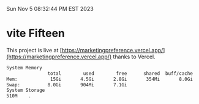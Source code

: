 Sun Nov  5 08:32:44 PM EST 2023

# vite Fifteen


This project is live at [https://marketingpreference.vercel.app/](https://marketingpreference.vercel.app/) thanks to Vercel.

```bash
System Memory
               total        used        free      shared  buff/cache   available
Mem:            15Gi       4.5Gi       2.8Gi       354Mi       8.0Gi        10Gi
Swap:          8.0Gi       904Mi       7.1Gi
System Storage
510M	.
```
